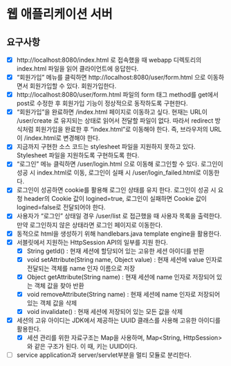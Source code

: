 # 웹 애플리케이션 서버
## 요구사항
- [x] http://localhost:8080/index.html 로 접속했을 때 webapp 디렉토리의 index.html 파일을 읽어 클라이언트에 응답한다.
- [x] “회원가입” 메뉴를 클릭하면 http://localhost:8080/user/form.html 으로 이동하면서 회원가입할 수 있다. 회원가입한다.
- [x] http://localhost:8080/user/form.html 파일의 form 태그 method를 get에서 post로 수정한 후 회원가입 기능이 정상적으로 동작하도록 구현한다.
- [x] “회원가입”을 완료하면 /index.html 페이지로 이동하고 싶다. 현재는 URL이 /user/create 로 유지되는 상태로 읽어서 전달할 파일이 없다. 따라서 redirect 방식처럼 회원가입을 완료한 후 “index.html”로 이동해야 한다. 즉, 브라우저의 URL이 /index.html로 변경해야 한다.
- [x] 지금까지 구현한 소스 코드는 stylesheet 파일을 지원하지 못하고 있다. Stylesheet 파일을 지원하도록 구현하도록 한다.
- [x] “로그인” 메뉴 클릭하면 /user/login.html 으로 이동해 로그인할 수 있다. 로그인이 성공 시 index.html로 이동, 로그인이 실패 시 /user/login_failed.html로 이동한다.
- [x] 로그인이 성공하면 cookie를 활용해 로그인 상태를 유지 한다. 로그인이 성공 시 요청 header의 Cookie 값이 logined=true, 로그인이 실패하면 Cookie 값이 logined=false로 전달되어야 한다.
- [x] 사용자가 “로그인” 상태일 경우 /user/list 로 접근했을 때 사용자 목록을 출력한다. 만약 로그인하지 않은 상태라면 로그인 페이지로 이동한다.
- [x] 동적으로 html을 생성하기 위해 handlebars.java template engine을 활용한다.
- [x] 서블릿에서 지원하는 HttpSession API의 일부를 지원 한다.
    - [x] String getId() : 현재 세션에 할당되어 있는 고유한 세션 아이디를 반환
    - [x] void setAttribute(String name, Object value) : 현재 세션에 value 인자로 전달되는 객체를 name 인자 이름으로 저장
    - [x] Object getAttribute(String name) : 현재 세션에 name 인자로 저장되어 있는 객체 값을 찾아 반환
    - [x] void removeAttribute(String name) : 현재 세션에 name 인자로 저장되어 있는 객체 값을 삭제
    - [x] void invalidate() : 현재 세션에 저장되어 있는 모든 값을 삭제
- [x] 세션의 고유 아이디는 JDK에서 제공하는 UUID 클래스를 사용해 고유한 아이디를 활용한다.
    - [x] 세션 관리를 위한 자료구조는 Map을 사용하며, Map<String, HttpSession>와 같은 구조가 된다. 이 때, 키는 UUID이다.
- [ ] service application과 server/servlet부분을 멀티 모듈로 분리한다.